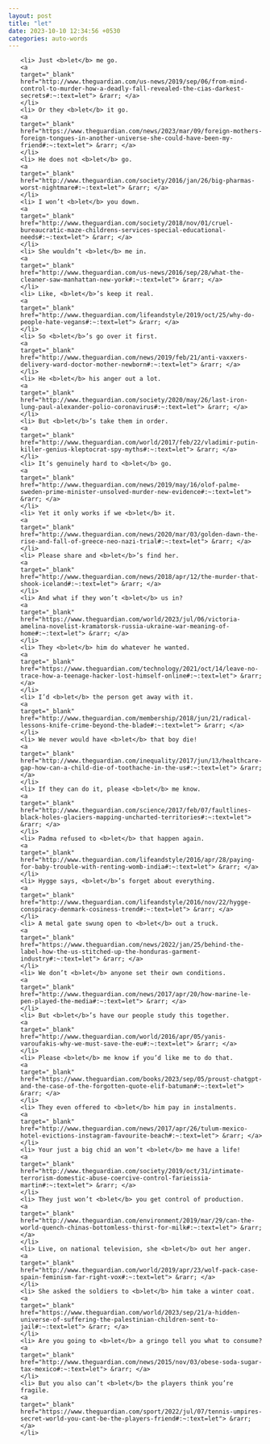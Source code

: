 ```yaml
---
layout: post
title: "let"
date: 2023-10-10 12:34:56 +0530
categories: auto-words
---
```

<ol>

    <li> Just <b>let</b> me go.
    <a 
    target="_blank" 
    href="http://www.theguardian.com/us-news/2019/sep/06/from-mind-control-to-murder-how-a-deadly-fall-revealed-the-cias-darkest-secrets#:~:text=let"> &rarr; </a>
    </li>
    <li> Or they <b>let</b> it go.
    <a 
    target="_blank" 
    href="https://www.theguardian.com/news/2023/mar/09/foreign-mothers-foreign-tongues-in-another-universe-she-could-have-been-my-friend#:~:text=let"> &rarr; </a>
    </li>
    <li> He does not <b>let</b> go.
    <a 
    target="_blank" 
    href="http://www.theguardian.com/society/2016/jan/26/big-pharmas-worst-nightmare#:~:text=let"> &rarr; </a>
    </li>
    <li> I won’t <b>let</b> you down.
    <a 
    target="_blank" 
    href="http://www.theguardian.com/society/2018/nov/01/cruel-bureaucratic-maze-childrens-services-special-educational-needs#:~:text=let"> &rarr; </a>
    </li>
    <li> She wouldn’t <b>let</b> me in.
    <a 
    target="_blank" 
    href="http://www.theguardian.com/us-news/2016/sep/28/what-the-cleaner-saw-manhattan-new-york#:~:text=let"> &rarr; </a>
    </li>
    <li> Like, <b>let</b>’s keep it real.
    <a 
    target="_blank" 
    href="http://www.theguardian.com/lifeandstyle/2019/oct/25/why-do-people-hate-vegans#:~:text=let"> &rarr; </a>
    </li>
    <li> So <b>let</b>’s go over it first.
    <a 
    target="_blank" 
    href="http://www.theguardian.com/news/2019/feb/21/anti-vaxxers-delivery-ward-doctor-mother-newborn#:~:text=let"> &rarr; </a>
    </li>
    <li> He <b>let</b> his anger out a lot.
    <a 
    target="_blank" 
    href="http://www.theguardian.com/society/2020/may/26/last-iron-lung-paul-alexander-polio-coronavirus#:~:text=let"> &rarr; </a>
    </li>
    <li> But <b>let</b>’s take them in order.
    <a 
    target="_blank" 
    href="http://www.theguardian.com/world/2017/feb/22/vladimir-putin-killer-genius-kleptocrat-spy-myths#:~:text=let"> &rarr; </a>
    </li>
    <li> It’s genuinely hard to <b>let</b> go.
    <a 
    target="_blank" 
    href="http://www.theguardian.com/news/2019/may/16/olof-palme-sweden-prime-minister-unsolved-murder-new-evidence#:~:text=let"> &rarr; </a>
    </li>
    <li> Yet it only works if we <b>let</b> it.
    <a 
    target="_blank" 
    href="http://www.theguardian.com/news/2020/mar/03/golden-dawn-the-rise-and-fall-of-greece-neo-nazi-trial#:~:text=let"> &rarr; </a>
    </li>
    <li> Please share and <b>let</b>’s find her.
    <a 
    target="_blank" 
    href="http://www.theguardian.com/news/2018/apr/12/the-murder-that-shook-iceland#:~:text=let"> &rarr; </a>
    </li>
    <li> And what if they won’t <b>let</b> us in?
    <a 
    target="_blank" 
    href="https://www.theguardian.com/world/2023/jul/06/victoria-amelina-novelist-kramatorsk-russia-ukraine-war-meaning-of-home#:~:text=let"> &rarr; </a>
    </li>
    <li> They <b>let</b> him do whatever he wanted.
    <a 
    target="_blank" 
    href="https://www.theguardian.com/technology/2021/oct/14/leave-no-trace-how-a-teenage-hacker-lost-himself-online#:~:text=let"> &rarr; </a>
    </li>
    <li> I’d <b>let</b> the person get away with it.
    <a 
    target="_blank" 
    href="http://www.theguardian.com/membership/2018/jun/21/radical-lessons-knife-crime-beyond-the-blade#:~:text=let"> &rarr; </a>
    </li>
    <li> We never would have <b>let</b> that boy die!
    <a 
    target="_blank" 
    href="http://www.theguardian.com/inequality/2017/jun/13/healthcare-gap-how-can-a-child-die-of-toothache-in-the-us#:~:text=let"> &rarr; </a>
    </li>
    <li> If they can do it, please <b>let</b> me know.
    <a 
    target="_blank" 
    href="http://www.theguardian.com/science/2017/feb/07/faultlines-black-holes-glaciers-mapping-uncharted-territories#:~:text=let"> &rarr; </a>
    </li>
    <li> Padma refused to <b>let</b> that happen again.
    <a 
    target="_blank" 
    href="http://www.theguardian.com/lifeandstyle/2016/apr/28/paying-for-baby-trouble-with-renting-womb-india#:~:text=let"> &rarr; </a>
    </li>
    <li> Hygge says, <b>let</b>’s forget about everything.
    <a 
    target="_blank" 
    href="http://www.theguardian.com/lifeandstyle/2016/nov/22/hygge-conspiracy-denmark-cosiness-trend#:~:text=let"> &rarr; </a>
    </li>
    <li> A metal gate swung open to <b>let</b> out a truck.
    <a 
    target="_blank" 
    href="https://www.theguardian.com/news/2022/jan/25/behind-the-label-how-the-us-stitched-up-the-honduras-garment-industry#:~:text=let"> &rarr; </a>
    </li>
    <li> We don’t <b>let</b> anyone set their own conditions.
    <a 
    target="_blank" 
    href="http://www.theguardian.com/news/2017/apr/20/how-marine-le-pen-played-the-media#:~:text=let"> &rarr; </a>
    </li>
    <li> But <b>let</b>’s have our people study this together.
    <a 
    target="_blank" 
    href="http://www.theguardian.com/world/2016/apr/05/yanis-varoufakis-why-we-must-save-the-eu#:~:text=let"> &rarr; </a>
    </li>
    <li> Please <b>let</b> me know if you’d like me to do that.
    <a 
    target="_blank" 
    href="https://www.theguardian.com/books/2023/sep/05/proust-chatgpt-and-the-case-of-the-forgotten-quote-elif-batuman#:~:text=let"> &rarr; </a>
    </li>
    <li> They even offered to <b>let</b> him pay in instalments.
    <a 
    target="_blank" 
    href="http://www.theguardian.com/news/2017/apr/26/tulum-mexico-hotel-evictions-instagram-favourite-beach#:~:text=let"> &rarr; </a>
    </li>
    <li> Your just a big chid an won’t <b>let</b> me have a life!
    <a 
    target="_blank" 
    href="http://www.theguardian.com/society/2019/oct/31/intimate-terrorism-domestic-abuse-coercive-control-farieissia-martin#:~:text=let"> &rarr; </a>
    </li>
    <li> They just won’t <b>let</b> you get control of production.
    <a 
    target="_blank" 
    href="http://www.theguardian.com/environment/2019/mar/29/can-the-world-quench-chinas-bottomless-thirst-for-milk#:~:text=let"> &rarr; </a>
    </li>
    <li> Live, on national television, she <b>let</b> out her anger.
    <a 
    target="_blank" 
    href="http://www.theguardian.com/world/2019/apr/23/wolf-pack-case-spain-feminism-far-right-vox#:~:text=let"> &rarr; </a>
    </li>
    <li> She asked the soldiers to <b>let</b> him take a winter coat.
    <a 
    target="_blank" 
    href="https://www.theguardian.com/world/2023/sep/21/a-hidden-universe-of-suffering-the-palestinian-children-sent-to-jail#:~:text=let"> &rarr; </a>
    </li>
    <li> Are you going to <b>let</b> a gringo tell you what to consume?
    <a 
    target="_blank" 
    href="http://www.theguardian.com/news/2015/nov/03/obese-soda-sugar-tax-mexico#:~:text=let"> &rarr; </a>
    </li>
    <li> But you also can’t <b>let</b> the players think you’re fragile.
    <a 
    target="_blank" 
    href="https://www.theguardian.com/sport/2022/jul/07/tennis-umpires-secret-world-you-cant-be-the-players-friend#:~:text=let"> &rarr; </a>
    </li>